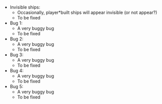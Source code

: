 * Invisible ships:
	* Occasionally, player*built ships will appear invisible (or not appear?)
	* To be fixed
* Bug 1:
	* A very buggy bug
	* To be fixed
* Bug 2:
	* A very buggy bug
	* To be fixed
* Bug 3:
	* A very buggy bug
	* To be fixed
* Bug 4:
	* A very buggy bug
	* To be fixed
* Bug 5:
	* A very buggy bug
	* To be fixed